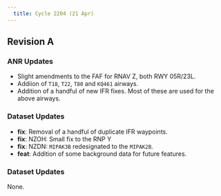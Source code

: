 ```yaml
---
  title: Cycle 2204 (21 Apr)
---
```


## Revision A

### ANR Updates

- Slight amendments to the FAF for RNAV Z, both RWY 05R/23L.
- Addiion of `T18`, `T22`, `T80` and `KQ461` airways.
- Addition of a handful of new IFR fixes. Most of these are used for the above airways.

### Dataset Updates

- **fix**: Removal of a handful of duplicate IFR waypoints.
- **fix**: NZOH: Small fix to the RNP Y
- **fix**: NZDN: `MIPAK3B` redesignated to the `MIPAK2B`.
- **feat**: Addition of some background data for future features.


### Dataset Updates

None.